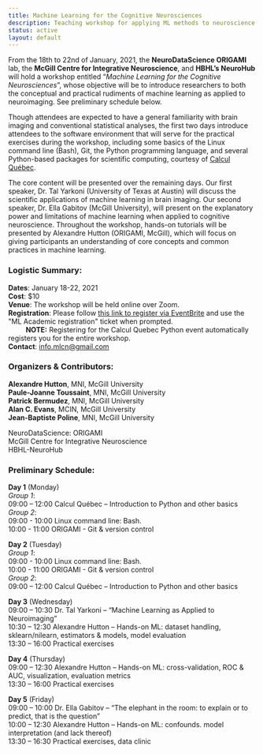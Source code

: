 ```yaml
---
title: Machine Learning for the Cognitive Neurosciences
description: Teaching workshop for applying ML methods to neuroscience
status: active
layout: default
---
```


From the 18th to 22nd of January, 2021, the **NeuroDataScience ORIGAMI** lab, the **McGill Centre for Integrative Neuroscience**, and **HBHL’s NeuroHub** will hold a workshop entitled “*Machine Learning for the Cognitive Neurosciences*”, whose objective will be to introduce researchers to both the conceptual and practical rudiments of machine learning as applied to neuroimaging. See preliminary schedule below.  

Though attendees are expected to have a general familiarity with brain imaging and conventional statistical analyses, the first two days introduce attendees to the software environment that will serve for the practical exercises during the workshop, including some basics of the Linux command line (Bash), Git, the Python programming language, and several Python-based packages for scientific computing, courtesy of [Calcul Québec](http://www.calculquebec.ca/).  

The core content will be presented over the remaining days. Our first speaker, Dr. Tal Yarkoni (University of Texas at Austin) will discuss the scientific applications of machine learning in brain imaging. Our second speaker, Dr. Ella Gabitov (McGill University), will present on the explanatory power and limitations of machine learning when applied to cognitive neuroscience. Throughout the workshop, hands-on tutorials will be presented by Alexandre Hutton (ORIGAMI, McGill), which will focus on giving participants an understanding of core concepts and common practices in machine learning.  

### Logistic Summary:
**Dates**: January 18-22, 2021  
**Cost**: $10  
**Venue**: The workshop will be held online over Zoom.  
**Registration**: Please follow [this link to register via EventBrite](https://www.eventbrite.ca/e/introduction-to-programming-with-python-online-pyt101-registration-128257709261?discount=python_cq) and use the "ML Academic registration" ticket when prompted.  
&nbsp;&nbsp;&nbsp;&nbsp;&nbsp;&nbsp;&nbsp;&nbsp;&nbsp;**NOTE:** Registering for the Calcul Quebec Python event automatically registers you for the entire workshop.  
**Contact**: info.mlcn@gmail.com  


### Organizers & Contributors:  
**Alexandre Hutton**, MNI, McGill University  
**Paule-Joanne Toussaint**, MNI, McGill University  
**Patrick Bermudez**, MNI, McGill University  
**Alan C. Evans**, MCIN, McGill University  
**Jean-Baptiste Poline**, MNI, McGill University  
    
NeuroDataScience: ORIGAMI  
McGill Centre for Integrative Neuroscience  
HBHL-NeuroHub  

### Preliminary Schedule:  
**Day 1** (Monday)  
_Group 1_:  
09:00 – 12:00 Calcul Québec – Introduction to Python and other basics  
_Group 2_:  
09:00 - 10:00 Linux command line: Bash.  
10:00 - 11:00 ORIGAMI - Git & version control  
  
**Day 2** (Tuesday)  
_Group 1_:  
09:00 - 10:00 Linux command line: Bash.  
10:00 - 11:00 ORIGAMI - Git & version control  
_Group 2_:  
09:00 – 12:00 Calcul Québec – Introduction to Python and other basics  
  
**Day 3** (Wednesday)  
09:00 – 10:30 Dr. Tal Yarkoni – “Machine Learning as Applied to Neuroimaging”  
10:30 – 12:30 Alexandre Hutton – Hands-on ML: dataset handling, sklearn/nilearn, estimators & models, model evaluation  
13:30 – 16:00 Practical exercises  
  
**Day 4** (Thursday)  
09:00 – 12:30 Alexandre Hutton – Hands-on ML: cross-validation,  ROC & AUC, visualization, evaluation metrics  
13:30 – 16:00 Practical exercises  
  
**Day 5** (Friday)  
09:00 – 10:00 Dr. Ella Gabitov – “The elephant in the room: to explain or to predict, that is the question”  
10:00 – 12:30 Alexandre Hutton – Hands-on ML: confounds. model interpretation (and lack thereof)  
13:30 – 16:30 Practical exercises, data clinic  
